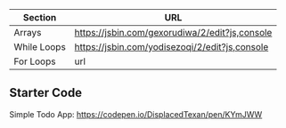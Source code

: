 Section | URL
------- | -------
Arrays | https://jsbin.com/gexorudiwa/2/edit?js,console
While Loops | https://jsbin.com/yodisezoqi/2/edit?js,console
For Loops | url

## Starter Code
Simple Todo App: https://codepen.io/DisplacedTexan/pen/KYmJWW
